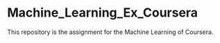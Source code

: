 # Machine_Learning_Ex_Coursera
This repository is the assignment for the Machine Learning of Coursera.

